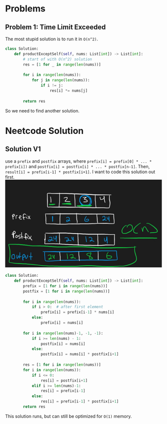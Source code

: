 # Problems
## Problem 1: Time Limit Exceeded
The most stupid solution is to run it in `O(n^2)`.
```python
class Solution:
    def productExceptSelf(self, nums: List[int]) -> List[int]:
        # start of with O(n^2) solution
        res = [1 for _ in range(len(nums))]

        for i in range(len(nums)):
            for j in range(len(nums)):
                if i != j:
                    res[i] *= nums[j]

        return res
```

So we need to find another solution.

# Neetcode Solution
## Solution V1
use a `prefix` and `postfix` arrays, where `prefix[i] = prefix[0] * ... * prefix[i])` and `postfix[i] = postfix[i] * ... * postfix[n-1]`. Then, `result[i] = prefix[i-1] * postfix[i+1]`. I want to code this solution out first.
![alt text](image.png)

```python
class Solution:
    def productExceptSelf(self, nums: List[int]) -> List[int]:
        prefix = [1 for i in range(len(nums))]
        postfix = [1 for i in range(len(nums))]

        for i in range(len(nums)):
            if i > 0:  # after first element
                prefix[i] = prefix[i-1] * nums[i]
            else:
                prefix[i] = nums[i]

        for i in range(len(nums)-1, -1, -1):
            if i >= len(nums) - 1:
                postfix[i] = nums[i]
            else:
                postfix[i] = nums[i] * postfix[i+1]

        res = [1 for i in range(len(nums))]
        for i in range(len(nums)):
            if i <= 0:
                res[i] = postfix[i+1]
            elif i >= len(nums)-1:
                res[i] = prefix[i-1]
            else:
                res[i] = prefix[i-1] * postfix[i+1]
        return res
```

This solution runs, but can still be optimized for `O(1)` memory.
